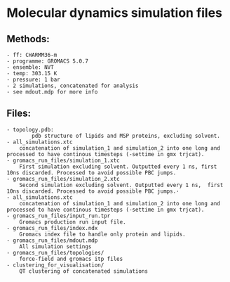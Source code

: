 # Molecular dynamics simulation files
## Methods: 
    - ff: CHARMM36-m 
    - programme: GROMACS 5.0.7
    - ensemble: NVT
    - temp: 303.15 K
    - pressure: 1 bar
    - 2 simulations, concatenated for analysis
    - see mdout.mdp for more info


## Files: 
    - topology.pdb: 
            pdb structure of lipids and MSP proteins, excluding solvent. 
    - all_simulations.xtc
        concatenation of simulation_1 and simulation_2 into one long and processed to have continous timesteps (-settime in gmx trjcat). 
    - gromacs_run_files/simulation_1.xtc
        First simulation excluding solvent. Outputted every 1 ns, first 10ns discarded. Processed to avoid possible PBC jumps. 
    - gromacs_run_files/simulation_2.xtc
        Second simulation excluding solvent. Outputted every 1 ns,  first 10ns discarded. Processed to avoid possible PBC jumps.·
    - all_simulations.xtc
        concatenation of simulation_1 and simulation_2 into one long and processed to have continous timesteps (-settime in gmx trjcat). 
    - gromacs_run_files/input_run.tpr
        Gromacs production run input file. 
    - gromacs_run_files/index.ndx 
        Gromacs index file to handle only protein and lipids. 
    - gromacs_run_files/mdout.mdp
        All simulation settings 
    - gromacs_run_files/topologies/ 
        force-field and gromacs itp files
    - clustering_for_visualisation/
        QT clustering of concatenated simulations 
        
